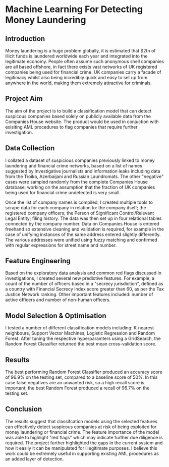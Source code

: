 # Machine Learning For Detecting Money Laundering

## Introduction
Money laundering is a huge problem globally, it is estimated that $2tn of illicit funds is laundered worldwide each year and integrated into the legitimate economy. People often assume such anonymous shell companies are all based offshore, in fact there exists vast networks of UK registered companies being used for financial crime. UK companies carry a facade of legitimacy whilst also being incredibly quick and easy to set up from anywhere in the world, making them extremely attractive for criminals. 

## Project Aim
The aim of the project is to build a classification model that can detect suspicous companies based solely on publicly available data from the Companies House website. The product would be used in conjuction with exisiting AML procedures to flag companies that require further investigation.

## Data Collection
I collated a dataset of suspicious companies previously linked to money laundering and financial crime networks, based on a list of names suggested by investigative journalists and information leaks including data from the Troika, Azerbaijani and Russian Laundromats. The other "negative" cases were sampled randomly from the complete Companies House database, working on the assumption that the fraction of UK companies being used for financial crime undetected is very small.

Once the list of company names is compiled, I created multiple tools to scrape data for each company in relation to: the company itself; the registered company officers; the Person of Significant Control/Relevant Legal Entity; filing history. The data was then set up in four relational tables connected by the company number. Data on Companies House is entered freehand so extensive cleaning and validation is required, for example in the case of unifying instances of the same address entered slightly differently. The various addresses were unified using fuzzy matching and confirmed with regular expressions for street name and number.

## Feature Engineering
Based on the exploratory data analysis and common red flags discussed in investigations, I created several new predictive features. For example, a count of the number of officers based in a "secrecy jurisdiction", defined as a country with Financial Secrecy Index score greater than 60, as per the Tax Justice Network ranking. Other important features included: number of active officers and number of non-human officers.

## Model Selection & Optimisation
I tested a number of different classification models including: K-nearest neighbours, Support Vector Machines, Logistic Regression and Random Forest. After tuning the respective hyperparamters using a GridSearch, the Random Forest Classifier returned the best mean cross-validation score.

## Results
The best performing Random Forest Classifier produced an accuracy score of 96.9% on the testing set, compared to a baseline score of 50%. In this case false negatives are an unwanted risk, so a high recall score is important, the best Random Forest produced a recall of 96.7% on the testing set.

## Conclusion
The results suggest that classifcation models using the selected features can effectively detect suspicous companies at risk of being exploited for money laundering or financial crime. The feature importance of the model was able to highlight "red flags" which may indicate further due diligence is required. The project further highlighted the gaps in the current system and how it easily it can be manipulated for illegitimate purposes. I believe this work could be extremely useful in supporting existing AML procedures as an added layer of detection.
